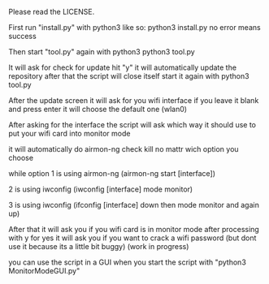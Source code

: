 Please read the LICENSE.

First run "install.py" with python3
like so: python3 install.py
no error means success

Then start "tool.py"
again with python3
python3 tool.py

It will ask for check for update hit "y" it will
automatically update the repository
after that the script will close itself 
start it again with python3 tool.py

After the update screen it will ask for you wifi
interface if you leave it blank and press enter
it will choose the default one (wlan0)

After asking for the interface the script will ask
which way it should use to put your
wifi card into monitor mode 

it will automatically do airmon-ng check kill
no mattr wich option you choose

while option
1 is using airmon-ng (airmon-ng start [interface])

2 is using iwconfig (iwconfig [interface] mode monitor)

3 is using iwconfig (ifconfig [interface] down then mode monitor and again up)

After that it will ask you if you wifi card is in monitor mode
after processing with y for yes 
it will ask you if you want to crack a wifi password
(but dont use it because its a little bit buggy)
(work in progress)

you can use the script in a GUI when you start the script with "python3 MonitorModeGUI.py"

